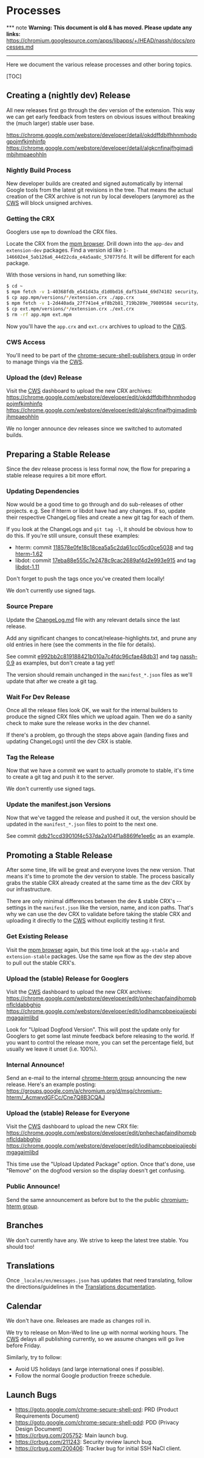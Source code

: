 # Processes

*** note
**Warning: This document is old & has moved.  Please update any links:**<br>
https://chromium.googlesource.com/apps/libapps/+/HEAD/nassh/docs/processes.md
***

Here we document the various release processes and other boring topics.

[TOC]

## Creating a (nightly dev) Release

All new releases first go through the dev version of the extension.  This way
we can get early feedback from testers on obvious issues without breaking the
(much larger) stable user base.

https://chrome.google.com/webstore/developer/detail/okddffdblfhhnmhodogpojmfkjmhinfp<br>
https://chrome.google.com/webstore/developer/detail/algkcnfjnajfhgimadimbjhmpaeohhln

### Nightly Build Process

New developer builds are created and signed automatically by internal Google
tools from the latest git revisions in the tree.
That means the actual creation of the CRX archive is not run by local developers
(anymore) as the [CWS] will block unsigned archives.

### Getting the CRX

Googlers use `mpm` to download the CRX files.

Locate the CRX from the [mpm browser].
Drill down into the `app-dev` and `extension-dev` packages.
Find a version id like `1-146602e4_5ab126a6_44d22cda_e4a5aa8c_570775fd`.
It will be different for each package.

With those versions in hand, run something like:

```sh
$ cd ~
$ mpm fetch -v 1-40368fdb_e541d43a_d1d0bd16_daf53a44_69d74102 security/nassh/app-dev app
$ cp app.mpm/versions/*/extension.crx ./app.crx
$ mpm fetch -v 1-2d440ada_27f741e4_ef8b2b81_719b289e_79809584 security/nassh/extension-dev ext
$ cp ext.mpm/versions/*/extension.crx ./ext.crx
$ rm -rf app.mpm ext.mpm
```

Now you'll have the `app.crx` and `ext.crx` archives to upload to the [CWS].

### CWS Access

You'll need to be part of the [chrome-secure-shell-publishers group] in order to
manage things via the [CWS].

### Upload the (dev) Release

Visit the [CWS] dashboard to upload the new CRX archives:<br>
https://chrome.google.com/webstore/developer/edit/okddffdblfhhnmhodogpojmfkjmhinfp<br>
https://chrome.google.com/webstore/developer/edit/algkcnfjnajfhgimadimbjhmpaeohhln

We no longer announce dev releases since we switched to automated builds.

## Preparing a Stable Release

Since the dev release process is less formal now, the flow for preparing a
stable release requires a bit more effort.

### Updating Dependencies

Now would be a good time to go through and do sub-releases of other projects.
e.g. See if hterm or libdot have had any changes.
If so, update their respective ChangeLog files and create a new git tag for each
of them.

If you look at the ChangeLogs and `git tag -l`, it should be obvious how to do
this.  If you're still unsure, consult these examples:

* hterm: commit [118578e0fe18c18cea5a5c2da61cc05cd0ce5038] and tag [hterm-1.62]
* libdot: commit [17eba88e555c7e2478c9cac2689af4d2e993e915] and tag [libdot-1.11]

Don't forget to push the tags once you've created them locally!

We don't currently use signed tags.

[118578e0fe18c18cea5a5c2da61cc05cd0ce5038]: https://chromium.googlesource.com/apps/libapps/+/118578e0fe18c18cea5a5c2da61cc05cd0ce5038^!
[17eba88e555c7e2478c9cac2689af4d2e993e915]: https://chromium.googlesource.com/apps/libapps/+/17eba88e555c7e2478c9cac2689af4d2e993e915^!
[hterm-1.62]: https://chromium.googlesource.com/apps/libapps/+/hterm-1.62
[libdot-1.11]: https://chromium.googlesource.com/apps/libapps/+/libdot-1.11

### Source Prepare

Update the [ChangeLog.md](./ChangeLog.md) file with any relevant details since
the last release.

Add any significant changes to concat/release-highlights.txt, and prune any old
entries in here (see the comments in the file for details).

See commit [e992bb2c819188421b010a7c4fdc96cfae48db31] and tag [nassh-0.9] as
examples, but don't create a tag yet!

The version should remain unchanged in the `manifest_*.json` files as we'll
update that after we create a git tag.

[e992bb2c819188421b010a7c4fdc96cfae48db31]: https://chromium.googlesource.com/apps/libapps/+/e992bb2c819188421b010a7c4fdc96cfae48db31^!
[nassh-0.9]: https://chromium.googlesource.com/apps/libapps/+/nassh-0.9

### Wait For Dev Release

Once all the release files look OK, we wait for the internal builders to produce
the signed CRX files which we upload again.
Then we do a sanity check to make sure the release works in the dev channel.

If there's a problem, go through the steps above again (landing fixes and
updating ChangeLogs) until the dev CRX is stable.

### Tag the Release

Now that we have a commit we want to actually promote to stable, it's time to
create a git tag and push it to the server.

We don't currently use signed tags.

### Update the manifest.json Versions

Now that we've tagged the release and pushed it out, the version should be
updated in the `manifest_*.json` files to point to the next one.

See commit [ddb21ccd39010f4c537da2a104f1a8869fe1ee6c] as an example.

[ddb21ccd39010f4c537da2a104f1a8869fe1ee6c]: https://chromium.googlesource.com/apps/libapps/+/ddb21ccd39010f4c537da2a104f1a8869fe1ee6c^!

## Promoting a Stable Release

After some time, life will be great and everyone loves the new version.
That means it's time to promote the dev version to stable.
The process basically grabs the stable CRX already created at the same time as
the dev CRX by our infrastructure.

There are only minimal differences between the dev & stable CRX's -- settings
in the `manifest.json` like the version, name, and icon paths.
That's why we can use the dev CRX to validate before taking the stable CRX and
uploading it directly to the [CWS] without explicitly testing it first.

### Get Existing Release

Visit the [mpm browser] again, but this time look at the `app-stable` and
`extension-stable` packages.
Use the same `mpm` flow as the dev step above to pull out the stable CRX's.

### Upload the (stable) Release for Googlers

Visit the [CWS] dashboard to upload the new CRX archives:<br>
https://chrome.google.com/webstore/developer/edit/pnhechapfaindjhompbnflcldabbghjo<br>
https://chrome.google.com/webstore/developer/edit/iodihamcpbpeioajjeobimgagajmlibd

Look for "Upload Dogfood Version".  This will post the update only for Googlers
to get some last minute feedback before releasing to the world.  If you want to
control the release more, you can set the percentage field, but usually we leave
it unset (i.e. 100%).

### Internal Announce!

Send an e-mail to the internal [chrome-hterm group] announcing the new release.
Here's an example posting:<br>
https://groups.google.com/a/chromium.org/d/msg/chromium-hterm/_AcmwvdGFCc/Cne7Q8B3CQAJ

### Upload the (stable) Release for Everyone

Visit the [CWS] dashboard to upload the new CRX file:<br>
https://chrome.google.com/webstore/developer/edit/pnhechapfaindjhompbnflcldabbghjo<br>
https://chrome.google.com/webstore/developer/edit/iodihamcpbpeioajjeobimgagajmlibd

This time use the "Upload Updated Package" option.  Once that's done, use
"Remove" on the dogfood version so the display doesn't get confusing.

### Public Announce!

Send the same announcement as before but to the the public
[chromium-hterm group].

## Branches

We don't currently have any.  We strive to keep the latest tree stable.
You should too!

## Translations

Once `_locales/en/messages.json` has updates that need translating, follow the
directions/guidelines in the [Translations documentation](./translations.md).

## Calendar

We don't have one.  Releases are made as changes roll in.

We try to release on Mon-Wed to line up with normal working hours.
The [CWS] delays all publishing currently, so we assume changes will go live
before Friday.

Similarly, try to follow:
* Avoid US holidays (and large international ones if possible).
* Follow the normal Google production freeze schedule.

## Launch Bugs

* https://goto.google.com/chrome-secure-shell-prd: PRD (Product Requirements Document)
* https://goto.google.com/chrome-secure-shell-pdd: PDD (Privacy Design Document)
* https://crbug.com/205752: Main launch bug.
* https://crbug.com/211243: Security review launch bug.
* https://crbug.com/200406: Tracker bug for initial SSH NaCl client.


[CWS]: https://chrome.google.com/webstore
[chrome-hterm group]: http://g/chrome-hterm
[chrome-secure-shell-publishers group]: http://g/chrome-secure-shell-publishers
[chromium-hterm group]: https://groups.google.com/a/chromium.org/forum/?fromgroups#!forum/chromium-hterm
[mpm browser]: https://mpmbrowse.corp.google.com/packagez?package=security%2Fnassh
